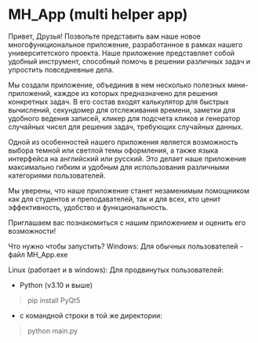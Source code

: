 ﻿# MH_App (multi helper app)
Привет, Друзья!
Позвольте представить вам наше новое многофункциональное приложение, разработанное в рамках нашего университетского проекта. Наше приложение представляет собой удобный инструмент, способный помочь в решении различных задач и упростить повседневные дела.

Мы создали приложение, объединив в нем несколько полезных мини-приложений, каждое из которых предназначено для решения конкретных задач. В его состав входят калькулятор для быстрых вычислений, секундомер для отслеживания времени, заметки для удобного ведения записей, кликер для подсчета кликов и генератор случайных чисел для решения задач, требующих случайных данных.

Одной из особенностей нашего приложения является возможность выбора темной или светлой темы оформления, а также языка интерфейса на английский или русский. Это делает наше приложение максимально гибким и удобным для использования различными категориями пользователей.

Мы уверены, что наше приложение станет незаменимым помощником как для студентов и преподавателей, так и для всех, кто ценит эффективность, удобство и функциональность.

Приглашаем вас познакомиться с нашим приложением и оценить его возможности!


Что нужно чтобы запустить?
Windows:
Для обычных пользователей - файл MH_App.exe

Linux (работает и в windows):
Для продвинутых пользователей:
* Python (v3.10 и выше)
> pip install PyQt5
* с командной строки в той же директории:
> python main.py
